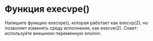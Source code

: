 # Функция execvpe()
Напишите функцию execvpe(), которая работает как execvp(2), но позволяет изменять среду исполнения, как execve(2).
Совет: используйте внешнюю переменную environ.
 
